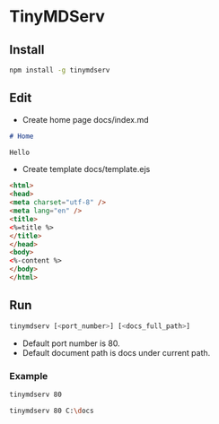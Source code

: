 # TinyMDServ

## Install

```bash
npm install -g tinymdserv
```

## Edit

- Create home page docs/index.md

```markdown
# Home

Hello
```

- Create template docs/template.ejs

```html
<html>
<head>
<meta charset="utf-8" />
<meta lang="en" />
<title>
<%=title %>
</title>
</head>
<body>
<%-content %>
</body>
</html>
```

## Run

```bash
tinymdserv [<port_number>] [<docs_full_path>]
```

- Default port number is 80.
- Default document path is docs under current path.

### Example

```bash
tinymdserv 80
```

```bash
tinymdserv 80 C:\docs
```
